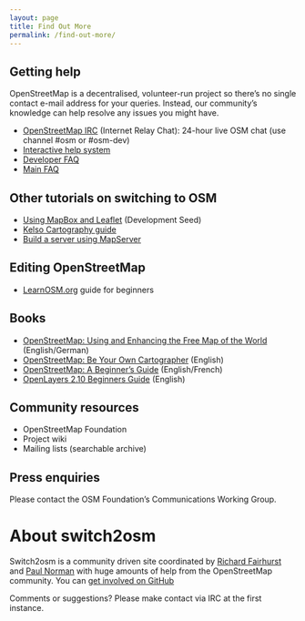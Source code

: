 ```yaml
---
layout: page
title: Find Out More
permalink: /find-out-more/
---
```


## Getting help

OpenStreetMap is a decentralised, volunteer-run project so there’s no single contact e-mail address for your queries. Instead, our community’s knowledge can help resolve any issues you might have.

* [OpenStreetMap IRC](http://irc.openstreetmap.org/) (Internet Relay Chat): 24-hour live OSM chat (use channel #osm or #osm-dev)
* [Interactive help system](http://help.openstreetmap.org/)
* [Developer FAQ](http://wiki.openstreetmap.org/wiki/Developer_FAQ)
* [Main FAQ](http://wiki.openstreetmap.org/wiki/FAQ)

## Other tutorials on switching to OSM
* [Using MapBox and Leaflet](http://developmentseed.org/blog/2012/jan/12/open-source-with-leaflet-and-mapbox/) (Development Seed)
* [Kelso Cartography guide](https://github.com/nvkelso/geo-how-to/wiki)
* [Build a server using MapServer](http://trac.osgeo.org/mapserver/wiki/RenderingOsmDataUbuntu)

## Editing OpenStreetMap
* [LearnOSM.org](http://www.learnosm.org/) guide for beginners

## Books
* [OpenStreetMap: Using and Enhancing the Free Map of the World](http://openstreetmap.info/) (English/German)
* [OpenStreetMap: Be Your Own Cartographer](https://www.packtpub.com/openstreetmap/book) (English)
* [OpenStreetMap: A Beginner’s Guide](http://en.flossmanuals.net/openstreetmap/) (English/French)
* [OpenLayers 2.10 Beginners Guide](https://www.packtpub.com/openlayers-2-1-javascript-web-mapping-library-beginners-guide/book) (English)

## Community resources
* OpenStreetMap Foundation
* Project wiki
* Mailing lists (searchable archive)

## Press enquiries
Please contact the OSM Foundation’s Communications Working Group.

# About switch2osm
Switch2osm is a community driven site coordinated by [Richard Fairhurst](http://www.systemed.net/) and [Paul Norman](http://www.paulnorman.ca/) with huge amounts of help from the OpenStreetMap community. You can [get involved on GitHub](https://github.com/switch2osm/switch2osm.github.io)

Comments or suggestions? Please make contact via IRC at the first instance.

